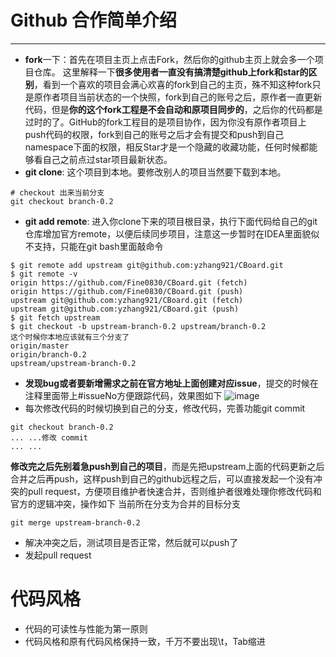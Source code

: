 # Github 合作简单介绍

---

* **fork**一下：首先在项目主页上点击Fork，然后你的github主页上就会多一个项目仓库。 这里解释一下**很多使用者一直没有搞清楚github上fork和star的区别**，看到一个喜欢的项目会满心欢喜的fork到自己的主页，殊不知这种fork只是原作者项目当前状态的一个快照，fork到自己的账号之后，原作者一直更新代码，但是**你的这个fork工程是不会自动和原项目同步的**，之后你的代码都是过时的了。GitHub的fork工程目的是项目协作，因为你没有原作者项目上push代码的权限，fork到自己的账号之后才会有提交和push到自己namespace下面的权限，相反Star才是一个隐藏的收藏功能，任何时候都能够看自己之前点过star项目最新状态。
* **git clone**: 这个项目到本地。要修改别人的项目当然要下载到本地。
```git
# checkout 出来当前分支
git checkout branch-0.2
```
* **git add remote**: 进入你clone下来的项目根目录，执行下面代码给自己的git 仓库增加官方remote，以便后续同步项目，注意这一步暂时在IDEA里面貌似不支持，只能在git bash里面敲命令
```git
$ git remote add upstream git@github.com:yzhang921/CBoard.git
$ git remote -v
origin https://github.com/Fine0830/CBoard.git (fetch)
origin https://github.com/Fine0830/CBoard.git (push)
upstream git@github.com:yzhang921/CBoard.git (fetch)
upstream git@github.com:yzhang921/CBoard.git (push)
$ git fetch upstream
$ git checkout -b upstream-branch-0.2 upstream/branch-0.2
这个时候你本地应该就有三个分支了
origin/master
origin/branch-0.2
upstream/upstream-branch-0.2
```
* **发现bug或者要新增需求之前在官方地址上面创建对应issue**，提交的时候在注释里面带上\#issueNo方便跟踪代码，效果图如下
![image](https://cloud.githubusercontent.com/assets/6037522/21224486/72f656ce-c307-11e6-8ea3-ffdd394a18a5.png)
* 每次修改代码的时候切换到自己的分支，修改代码，完善功能git commit
```git
git checkout branch-0.2
... ...修改 commit
... ...
```

**修改完之后先别着急push到自己的项目**，而是先把upstream上面的代码更新之后合并之后再push，这样push到自己的github远程之后，可以直接发起一个没有冲突的pull request，方便项目维护者快速合并，否则维护者很难处理你修改代码和官方的逻辑冲突，操作如下
当前所在分支为合并的目标分支
```
git merge upstream-branch-0.2
```
* 解决冲突之后，测试项目是否正常，然后就可以push了
* 发起pull request

# 代码风格

* 代码的可读性与性能为第一原则
* 代码风格和原有代码风格保持一致，千万不要出现\t，Tab缩进



